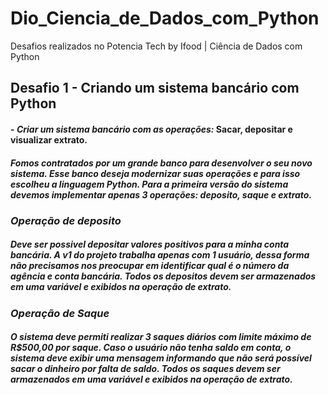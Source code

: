 # Dio_Ciencia_de_Dados_com_Python
 Desafios realizados no Potencia Tech by Ifood | Ciência de Dados com Python

 ## Desafio 1 - Criando um sistema bancário com Python
 #### - *Criar um sistema bancário com as operações:* Sacar, depositar e visualizar extrato.
 ##### Fomos contratados por um grande banco para desenvolver o seu novo sistema. Esse banco deseja modernizar suas operações e para isso escolheu a linguagem Python. Para a primeira versão do sistema devemos implementar apenas 3 operações: deposito, saque e extrato.
 ### *Operação de deposito*
 ##### Deve ser possivel depositar valores positivos para a minha conta bancária. A v1 do projeto trabalha apenas com 1 usuário, dessa forma não precisamos nos preocupar em identificar qual é o número da agência e conta bancária. Todos os depositos devem ser armazenados em uma variável e exibidos na operação de extrato.
 ### *Operação de Saque*
 ##### O sistema deve permiti realizar 3 saques diários com limite máximo de R$500,00 por saque. Caso o usuário não tenha saldo em conta, o sistema deve exibir uma mensagem informando que não será possível sacar o dinheiro por falta de saldo. Todos os saques devem ser armazenados em uma variável e exibidos na operação de extrato.


